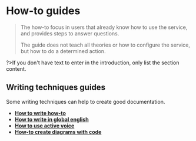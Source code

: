 # How-to guides

> The how-to focus in users that already know how to use the service, and provides steps to answer questions.
>
> The guide does not teach all theories or how to configure the service, but how to do a determined action.

?>If you don't have text to enter in the introduction, only list the section content.

## Writing techniques guides
Some writing techniques can help to create good documentation.

- [**How to write how-to**](how-to)
- [**How to write in global english**](global-english)
- [**How to use active voice**](active-voice)
- [**How-to create diagrams with code**](diagrams)
